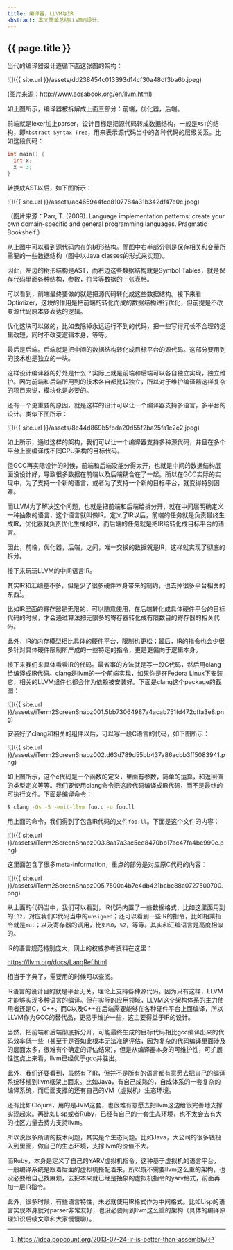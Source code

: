 ```yaml
---
title: 编译器，LLVM与IR
abstract: 本文简单总结LLVM的设计。
---
```


## {{ page.title }}

当代的编译器设计遵循下面这张图的架构：

![]({{ site.url }}/assets/dd238454c013393d14cf30a48df3ba6b.jpeg)

(图片来源：http://www.aosabook.org/en/llvm.html)

如上图所示，编译器被拆解成上面三部分：前端，优化器，后端。

前端就是lexer加上parser，设计目标是把源代码转成数据结构，一般是`AST`的结构，即`Abstract Syntax Tree`，用来表示源代码当中的各种代码的层级关系。比如这段代码：

```c
int main() {
  int x;
  x = 3;
}
```

转换成AST以后，如下图所示：

![]({{ site.url }}/assets/ac465944fee8107784a31b342df47e0c.jpeg)

（图片来源：Parr, T. (2009). Language implementation patterns: create your own domain-specific and general programming languages. Pragmatic Bookshelf.）

从上图中可以看到源代码内在的树形结构。而图中右半部分则是保存相关和变量所需要的一些数据结构（图中以Java classes的形式来实现）。

因此，左边的树形结构是AST，而右边这些数据结构就是Symbol Tables，就是保存代码里面各种结构，参数，符号等数据的一张表格。

可以看到，前端最终要做的就是把源代码转化成这些数据结构。接下来看Optimizer，这块的作用是把前端的转化而成的数据结构进行优化，但前提是不改变源代码原本要表达的逻辑。

优化这块可以做的，比如去除掉永远运行不到的代码，把一些写得冗长不合理的逻辑改短，同时不改变逻辑本身，等等。

最后是后端。后端就是把中间的数据结构转化成目标平台的源代码。这部分要用到的技术也是独立的一块。

这样设计编译器的好处是什么？实际上就是前端和后端可以各自独立实现，独立维护。因为前端和后端所用到的技术各自都比较独立，所以对于维护编译器这样复杂的项目来说，模块化是必要的。

还有一个更重要的原因，就是这样的设计可以让一个编译器支持多语言，多平台的设计。类似下图所示：

![]({{ site.url }}/assets/8e44d869b5fbda20d55f2ba25fa1c2e2.jpeg)

如上所示，通过这样的架构，我们可以让一个编译器支持多种源代码，并且在多个平台上面编译成不同CPU架构的目标代码。

但GCC再实际设计的时候，前端和后端没能分得太开，也就是中间的数据结构层面没设计好，导致很多数据在前端以及后端耦合在了一起。所以在GCC实际的实现中，为了支持一个新的语言，或者为了支持一个新的目标平台，就变得特别困难。

而LLVM为了解决这个问题，也就是把前端和后端给拆分开，就在中间层明确定义一种抽象的语言，这个语言就叫做IR。定义了IR以后，前端的任务就是负责最终生成IR，优化器就负责优化生成的IR，而后端的任务就是把IR给转化成目标平台的语言。

因此，前端，优化器，后端，之间，唯一交换的数据就是IR，这样就实现了彻底的拆分。

接下来玩玩LLVM的中间语言IR。

其实IR和汇编差不多，但是少了很多硬件本身带来的制约，也去掉很多平台相关的东西[^ir]。

[^ir]: https://idea.popcount.org/2013-07-24-ir-is-better-than-assembly/

比如IR里面的寄存器是无限的，可以随意使用，在后端转化成具体硬件平台的目标代码的时候，才会通过算法把无限多的寄存器转化成有限数目的寄存器的相关代码。

此外，IR的内存模型相比具体的硬件平台，限制也更松；最后，IR的指令也会少很多针对具体硬件限制所产成的一些特定的指令，更是更偏向于逻辑本身。

接下来我们来具体看看IR的代码。最省事的方法就是写一段C代码，然后用clang给编译成IR代码。clang是llvm的一个前端实现，如果你是在Fedora Linux下安装它，相关的LLVM组件也都会作为依赖被安装好。下面是clang这个package的截图：

![]({{ site.url }}/assets/iTerm2ScreenSnapz001.5bb73064987a4acab751fd472cffa3e8.png)

安装好了clang和相关的组件以后，可以写一段C语言的代码，如下图所示：

![]({{ site.url }}/assets/iTerm2ScreenSnapz002.d63d789d55bb437a86acbb3ff5083941.png)

如上图所示，这个c代码是一个函数的定义，里面有参数，简单的运算，和返回值的类型定义等等。我们要使用clang命令把这段代码编译成IR代码，而不是最终的可执行文件。下面是编译命令：

```bash
$ clang -Os -S -emit-llvm foo.c -o foo.ll
```

用上面的命令，我们得到了包含IR代码的文件`foo.ll`。下面是这个文件的内容：

![]({{ site.url }}/assets/iTerm2ScreenSnapz003.8aa7a3ac5ed8470bb17ac47fa4be990e.png)

这里面包含了很多meta-information，重点的部分是对应原C代码的内容：

![]({{ site.url }}/assets/iTerm2ScreenSnapz005.7500a4b7e4db421babc88a0727500700.png)

从上面的代码当中，我们可以看到，IR代码内置了一些数据格式，比如这里面用到的`i32`，对应我们C代码当中的`unsigned`；还可以看到一些IR的指令，比如相乘指令就是`mul`；以及寄存器的调用，比如`%0`，`%2`，等等。其实和汇编语言是高度相似的。

IR的语言规范特别庞大，网上的权威参考资料在这里：

https://llvm.org/docs/LangRef.html

相当于字典了，需要用的时候可以查阅。

IR语言的设计目的就是平台无关，理论上支持各种源代码。因为只有这样，LLVM才能够实现多种语言的编译。但在实际的应用领域，LLVM这个架构体系的主力使用者还是C，C++。而C以及C++在后端需要能够在各种硬件平台上面编译，所以LLVM作为GCC的替代品，更易于维护一些，这主要得益于IR的设计。

当然，把前端和后端彻底拆分开，可能最终生成的目标代码相比gcc编译出来的代码效率低一些（甚至于是否如此根本无法准确评估，因为复杂的代码编译里面涉及的层面太多，很难有个确定的评估结果），但是从编译器本身的可维护性，可扩展性这点上来看，llvm已经优于gcc并胜出。

此外，我们还要看到，虽然有了IR，但并不是所有的语言都有意愿去把自己的编译系统移植到llvm框架上面来。比如Java，有自己成熟的，自成体系的一套复杂的编译系统，而后面支撑的还有自己的VM（虚拟机）生态环境。

还有比如Clojure，用的是JVM这套，也很难有意愿去把llvm这边给很完善地支撑实现起来。再比如Lisp或者Ruby，已经有自己的一套生态环境，也不太会去有大的社区力量去费力支持llvm。

所以说很多所谓的技术问题，其实是个生态问题。比如Java，大公司的很多钱投入到里面，做自己的生态环境，支撑llvm的价值不大。

而Ruby，本身是定义了自己的YARV虚拟机指令，这种基于虚拟机的语言平台，一般编译系统是跟着后面的虚拟机搭配着来，所以既不需要llvm这么重的架构，也没必要给自己找麻烦，去把本来就已经是抽象的虚拟机指令的yarv格式，前面再加一层IR指令。

此外，很多时候，有些语言特性，未必就使用IR格式作为中间格式。比如Lisp的语言实现本身就对parser非常友好，也没必要用到llvm这么重的架构（具体的编译原理知识后续文章和大家慢慢聊）。


